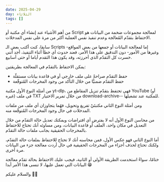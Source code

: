 ```yaml
---
date: 2025-04-29
day: الثلاثاء
tags: []
---
```


من أهم الأشياء عند إنشاء أي مكتبة أو Script لمعالجة مجموعات ضخمة من البيانات هو الاحتفاظ بتقدّم المُعالجة وعدم تنفيذ نفس العملية أكثر من مرة على نفس المدخلات.

سابقا، كنت أكتب بعض الـ Scripts -إما لمعالجة البيانات أو جمعها من بعض المواقع وغيرها من الأمور- دون التدقيق على هذا الأمر، فعند حدوث أي خطأ أثناء التنفيذ، أجد أنني خسرت كل التقدّم الذي أحرزته، وقد يكون هذا التقدم أياما أو حتى أسابيع.

يمكن الاحتفاظ بالتقدّم في المعالجة بطريقتين:
- حفظ التقدّم صراحةً على ملف خارجي أو في قاعدة بيانات مستقلّة
- حفظ التقدّم ضمنيًّا من خلال التأكد من وجود المخرجات المُتوقّعة

من أمثلة النوع الأول مكتبة yt-dlp، فهي تحتفظ بتقدّم تنزيل المقاطع من YouTube (أو غيره) في ملف TXT من خلال تمرير الاختيار download-archive-- للمكتبة عند تشغيلها.

ومن أمثلة النوع الثاني مكتبتَيْ تفريغ وتحويل، فهُما يتجاوزان أي ملف من ملفات المدخلات في حال وجود المخرجات المُتوقّعة منه.

من محاسن النوع الأول أنه لا يفترض أي افتراضات ويمكنك تعديل حالة التقدّم من خلال التعديل في مكان واحد، الملف أو قاعدة البيانات، ومن مساوئه أنك تحتاج للاحتفاظ بالمخرجات الحقيقية بجانب ملفات حالة التقدّم.

أما النوع الثاني فهو عكس الأول، فمن محاسنه أنك لا تحتاج للاحتفاظ بملفات حالة التقدّم، ولكنك تحتاج لحذف أجزاء من المخرجات الحقيقية في حال أردت معالجة جزء من البيانات مرة أخرى.

ختامًا، سواءً استخدمت الطريقة الأولى أو الثانية، فيجب عليك الاحتفاظ بحالة تقدّم معالجة البيانات التي تعمل عليها، لا تنسى هذا الأمر أبدا 😁

والسلام عليكم 👋🏻
